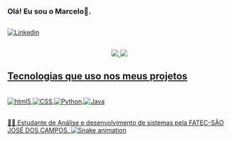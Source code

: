 
### Olá! Eu sou o Marcelo👋.
##

[![Linkedin](https://img.shields.io/badge/LinkedIn-0077B5?style=for-the-badge&logo=linkedin&logoColor=white)](https://www.linkedin.com/in/antonio-marcelo-9a5b68181/)
##

<div align="center">
  <a href="https://github.com/Antonio-Barbosa">
  <img height="center" src="https://github-readme-stats.vercel.app/api?username=Antonio-Barbosa&show_icons=true&theme=dracula&include_all_commits=true&count_private=true"/>
  <img height="center" src="https://github-readme-stats.vercel.app/api/top-langs/?username=Antonio-Barbosa&layout=compact&langs_count=7&theme=dracula"/>
</div>

## Tecnologias que uso nos meus projetos

<div style="display: inline_block"><br/>
  <img align='center' alt="html5" src="https://img.shields.io/badge/HTML5-E34F26?style=for-the-badge&logo=html5&logoColor=white"/>
  <img align='center' alt="CSS" src="https://img.shields.io/badge/CSS3-1572B6?style=for-the-badge&logo=css3&logoColor=white"/>
  <img align='center' alt="Python" src="https://img.shields.io/badge/Python-14354C?style=for-the-badge&logo=python&logoColor=white"/>
  <img align='center' alt="Java" src="https://img.shields.io/badge/Java-ED8B00?style=for-the-badge&logo=java&logoColor=white"/>
</div><br/>

👨‍🎓 Estudante de Análise e desenvolvimento de sistemas pela FATEC-SÃO JOSÉ DOS CAMPOS.
 ![Snake animation](https://github.com/Antonio-Barbosa/Antonio-Barbosa/blob/output/github-contribution-grid-snake.svg)





